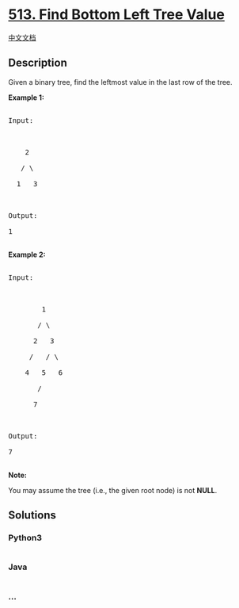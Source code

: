 # [513. Find Bottom Left Tree Value](https://leetcode.com/problems/find-bottom-left-tree-value)

[中文文档](/solution/0500-0599/0513.Find%20Bottom%20Left%20Tree%20Value/README.md)

## Description
<p>

Given a binary tree, find the leftmost value in the last row of the tree. 

</p>



<p><b>Example 1:</b><br />

<pre>

Input:



    2

   / \

  1   3



Output:

1

</pre>

</p>



<p> <b> Example 2: </b><br>

<pre>

Input:



        1

       / \

      2   3

     /   / \

    4   5   6

       /

      7



Output:

7

</pre>

</p>



<p><b>Note:</b>

You may assume the tree (i.e., the given root node) is not <b>NULL</b>.

</p>


## Solutions


<!-- tabs:start -->

### **Python3**

```python

```

### **Java**

```java

```

### **...**
```

```

<!-- tabs:end -->